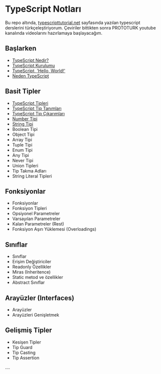 # TypeScript Notları

Bu repo altında, [typescripttutorial.net](https://www.typescripttutorial.net/) sayfasında yazılan typescript derslerini türkçeleştiriyorum. Çeviriler bittikten sonra PROTOTURK youtube kanalında videolarını hazırlamaya başlayacağım.

## Başlarken

- [TypeScript Nedir?](./typescript-nedir.md)
- [TypeScript Kurulumu](./typescript-kurulumu.md)
- [TypeScript, 'Hello, World!'](./typescript-hello-world.md)
- [Neden TypeScript](./neden-typescript.md)

## Basit Tipler

- [TypeScript Tipleri](./typescript-tipleri.md)
- [TypeScript Tip Tanımları](./typescript-tip-tanimi.md)
- [TypeScript Tip Çıkarımları](./typescript-tip-cikarimlari.md)
- [Number Tipi](./typescript-number-tipi.md)
- [String Tipi](./typescript-string-tipi.md)
- Boolean Tipi
- Object Tipi
- Array Tipi
- Tuple Tipi
- Enum Tipi
- Any Tipi
- Never Tipi
- Union Tipleri
- Tip Takma Adları
- String Literal Tipleri

## Fonksiyonlar

- Fonksiyonlar
- Fonksiyon Tipleri
- Opsiyonel Parametreler
- Varsayılan Parametreler
- Kalan Parametreler (Rest)
- Fonksiyon Aşırı Yüklemesi (Overloadings)

## Sınıflar

- Sınıflar
- Erişim Değiştiriciler
- Readonly Özellikler
- Miras (Inheritence)
- Static metod ve özellikler
- Abstract Sınıflar

## Arayüzler (Interfaces)

- Arayüzler
- Arayüzleri Genişletmek

## Gelişmiş Tipler

- Kesişen Tipler
- Tip Guard
- Tip Casting
- Tip Assertion

....
